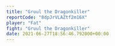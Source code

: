 ```yaml
---
title: "Gruul the Dragonkiller"
reportCode: "8dpJrVLAZtf2m16X"
player: "Fat"
fight: "Gruul the Dragonkiller"
date: 2021-06-27T18:56:46.792000+00:00
---
```

